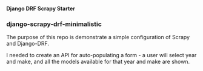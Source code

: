 
#### Django DRF Scrapy Starter

### django-scrapy-drf-minimalistic

The purpose of this repo is demonstrate a simple configuration of Scrapy and Django-DRF. 

I needed to create an API for auto-populating a form - a user will select year and make, and all the models available for that year and make are shown.
